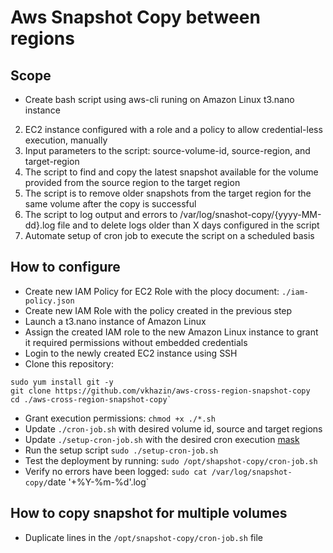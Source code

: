 # Aws Snapshot Copy between regions

## Scope

*  Create bash script using aws-cli runing on Amazon Linux t3.nano instance
2. EC2 instance configured with a role and a policy to allow credential-less execution, manually
3. Input parameters to the script: source-volume-id, source-region, and target-region
4. The script to find and copy the latest snapshot available for the volume provided from the source region to the target region
5. The script is to remove older snapshots from the target region for the same volume after the copy is successful
6. The script to log output and errors to /var/log/snashot-copy/{yyyy-MM-dd}.log file and to delete logs older than X days configured in the script
7. Automate setup of cron job to execute the script on a scheduled basis

## How to configure

*  Create new IAM Policy for EC2 Role with the plocy document: `./iam-policy.json`
*  Create new IAM Role with the policy created in the previous step
*  Launch a t3.nano instance of Amazon Linux
*  Assign the created IAM role to the new Amazon Linux instance to grant it required permissions without embedded credentials
*  Login to the newly created EC2 instance using SSH
*  Clone this repository:
```
sudo yum install git -y
git clone https://github.com/vkhazin/aws-cross-region-snapshot-copy
cd ./aws-cross-region-snapshot-copy`
```
*  Grant execution permissions: `chmod +x ./*.sh`
*  Update `./cron-job.sh` with desired volume id, source and target regions
*  Update `./setup-cron-job.sh` with the desired cron execution [mask](https://crontab.guru/)
*  Run the setup script `sudo ./setup-cron-job.sh`
*  Test the deployment by running: `sudo /opt/shapshot-copy/cron-job.sh`
*  Verify no errors have been logged: `sudo cat /var/log/snapshot-copy/`date '+%Y-%m-%d'.log`

## How to copy snapshot for multiple volumes

*  Duplicate lines in the `/opt/snapshot-copy/cron-job.sh` file